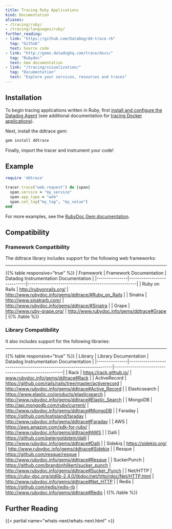 ```yaml
---
title: Tracing Ruby Applications
kind: Documentation
aliases:
- /tracing/ruby/
- /tracing/languages/ruby/
further_reading:
- link: "https://github.com/DataDog/dd-trace-rb"
  tag: "Github"
  text: Source code
- link: "http://gems.datadoghq.com/trace/docs/"
  tag: "Rubydoc"
  text: Gem documentation
- link: "/tracing/visualization/"
  tag: "Documentation"
  text: "Explore your services, resources and traces"
---
```


## Installation

To begin tracing applications written in Ruby, first [install and configure the Datadog Agent](/tracing/setup) (see additional documentation for [tracing Docker applications](/tracing/setup/docker/)).

Next, install the ddtrace gem:

```ruby
gem install ddtrace
```

Finally, import the tracer and instrument your code!

## Example

```ruby
require 'ddtrace'

tracer.trace("web.request") do |span|
  span.service = "my_service"
  span.app_type = "web"
  span.set_tag("my_tag", "my_value")
end
```

For more examples, see the [RubyDoc Gem documentation](http://gems.datadoghq.com/trace/docs/).

## Compatibility

### Framework Compatibility

The ddtrace library includes support for the following web frameworks:

___

{{% table responsive="true" %}}
| Framework     | Framework Documentation    | Datadog Instrumentation Documentation               |
|---------------|----------------------------|-----------------------------------------------------|
| Ruby on Rails | http://rubyonrails.org/    | http://www.rubydoc.info/gems/ddtrace/#Ruby_on_Rails |
| Sinatra       | http://www.sinatrarb.com/  | http://www.rubydoc.info/gems/ddtrace/#Sinatra       |
| Grape         | http://www.ruby-grape.org/ | http://www.rubydoc.info/gems/ddtrace#Grape          |
{{% /table %}}

### Library Compatibility

It also includes support for the following libraries:

___



{{% table responsive="true" %}}
| Library       | Library Documentation                                                | Datadog Instrumentation Documentation               |
|---------------|----------------------------------------------------------------------|-----------------------------------------------------|
| Rack          | https://rack.github.io/                                              | www.rubydoc.info/gems/ddtrace#Rack                  |
| ActiveRecord  | https://github.com/rails/rails/tree/master/activerecord              | http://www.rubydoc.info/gems/ddtrace#Active_Record  |
| Elasticsearch | https://www.elastic.co/products/elasticsearch                        | http://www.rubydoc.info/gems/ddtrace#Elastic_Search |
| MongoDB       | http://api.mongodb.com/ruby/current/                                 | http://www.rubydoc.info/gems/ddtrace#MongoDB        |
| Faraday       | https://github.com/lostisland/faraday                                | http://www.rubydoc.info/gems/ddtrace#Faraday        |
| AWS           | https://aws.amazon.com/sdk-for-ruby/                                 | http://www.rubydoc.info/gems/ddtrace#AWS            |
| Dalli         | https://github.com/petergoldstein/dalli                              | http://www.rubydoc.info/gems/ddtrace#Dalli          |
| Sidekiq       | https://sidekiq.org/                                                 | http://www.rubydoc.info/gems/ddtrace#Sidekiq        |
| Resque        | https://github.com/resque/resque                                     | http://www.rubydoc.info/gems/ddtrace#Resque         |
| SuckerPunch   | https://github.com/brandonhilkert/sucker_punch                       | http://www.rubydoc.info/gems/ddtrace#Sucker_Punch   |
| Net/HTTP      | https://ruby-doc.org/stdlib-2.4.0/libdoc/net/http/rdoc/Net/HTTP.html | http://www.rubydoc.info/gems/ddtrace#Net_HTTP       |
| Redis         | https://github.com/redis/redis-rb                                    | http://www.rubydoc.info/gems/ddtrace#Redis          |
{{% /table %}}

## Further Reading

{{< partial name="whats-next/whats-next.html" >}}
